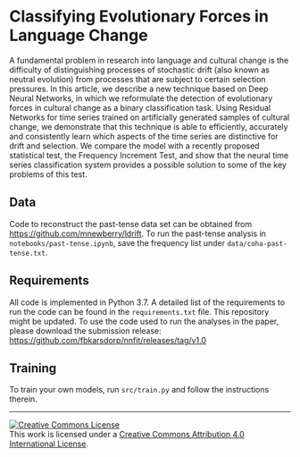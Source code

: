 # Classifying Evolutionary Forces in Language Change

A fundamental problem in research into language and cultural change is the difficulty of
distinguishing processes of stochastic drift (also known as neutral evolution) from
processes that are subject to certain selection pressures. In this article, we describe a
new technique based on Deep Neural Networks, in which we reformulate the detection of
evolutionary forces in cultural change as a binary classification task. Using Residual
Networks for time series trained on artificially generated samples of cultural change, we
demonstrate that this technique is able to efficiently, accurately and consistently learn
which aspects of the time series are distinctive for drift and selection. We compare the
model with a recently proposed statistical test, the Frequency Increment Test, and show
that the neural time series classification system provides a possible solution to some of
the key problems of this test.

## Data

Code to reconstruct the past-tense data set can be obtained from
https://github.com/mnewberry/ldrift. To run the past-tense analysis in
`notebooks/past-tense.ipynb`, save the frequency list under `data/coha-past-tense.txt`. 

## Requirements
All code is implemented in Python 3.7. A detailed list of the requirements to run the code
can be found in the `requirements.txt` file. This repository might be updated. To use the
code used to run the analyses in the paper, please download the submission release:
https://github.com/fbkarsdorp/nnfit/releases/tag/v1.0 

## Training

To train your own models, run `src/train.py` and follow the instructions therein. 

---
<a rel="license" href="http://creativecommons.org/licenses/by/4.0/"><img alt="Creative Commons License" style="border-width:0" src="https://i.creativecommons.org/l/by/4.0/88x31.png" /></a><br />This work is licensed under a <a rel="license" href="http://creativecommons.org/licenses/by/4.0/">Creative Commons Attribution 4.0 International License</a>.

